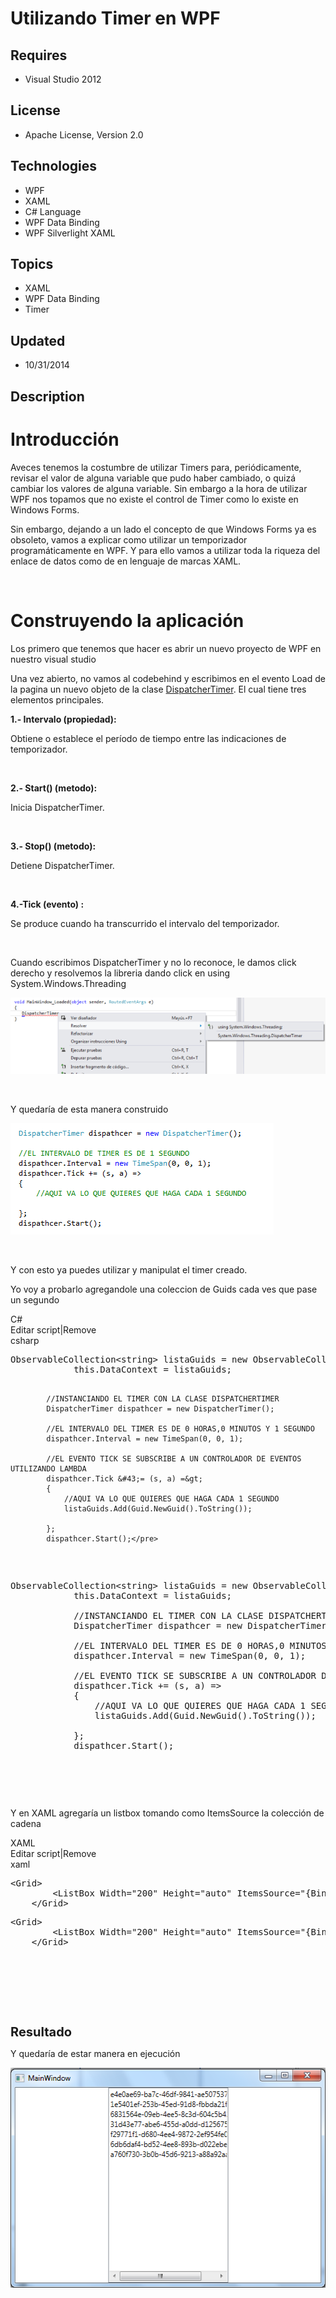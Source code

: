 # Utilizando Timer en WPF
## Requires
- Visual Studio 2012
## License
- Apache License, Version 2.0
## Technologies
- WPF
- XAML
- C# Language
- WPF Data Binding
- WPF Silverlight XAML
## Topics
- XAML
- WPF Data Binding
- Timer
## Updated
- 10/31/2014
## Description

<h1>Introducci&oacute;n</h1>
<p>Aveces tenemos la costumbre de utilizar Timers para, peri&oacute;dicamente, revisar el valor de alguna variable que pudo haber cambiado, o quiz&aacute; cambiar los valores de alguna variable. Sin embargo a la hora de utilizar WPF nos topamos que no existe
 el control de Timer como lo existe en Windows Forms.</p>
<p>Sin embargo, dejando a un lado el concepto de que Windows Forms ya es obsoleto, vamos a explicar como utilizar un temporizador program&aacute;ticamente en WPF. Y para ello vamos a utilizar toda la riqueza del enlace de datos como de en lenguaje de marcas
 XAML.</p>
<p>&nbsp;</p>
<h1>Construyendo la aplicaci&oacute;n</h1>
<p>Los primero que tenemos que hacer es abrir un nuevo proyecto de WPF en nuestro visual studio</p>
<p>Una vez abierto, no vamos al codebehind y escribimos en el evento Load de la pagina un nuevo objeto de la clase
<a title="DisptacherTimer msdn" href="http://msdn.microsoft.com/es-es/library/system.windows.threading.dispatchertimer(v=vs.110).aspx" target="_blank">
DispatcherTimer</a>. El cual tiene tres elementos principales.</p>
<p><strong>1.- Intervalo (propiedad):</strong></p>
<p><span>Obtiene o establece el per&iacute;odo de tiempo entre las indicaciones de temporizador.</span></p>
<p><span>&nbsp;</span>&nbsp;</p>
<p><strong>2.- Start() (metodo):</strong></p>
<p><span>Inicia&nbsp;</span><span>DispatcherTimer</span><span>.</span></p>
<p>&nbsp;</p>
<p><strong>3.- Stop() (metodo):</strong></p>
<p>D<span>etiene&nbsp;</span><span>DispatcherTimer</span><span>.</span></p>
<p>&nbsp;</p>
<p><strong>4.-Tick (evento) :</strong></p>
<p><span>Se produce cuando ha transcurrido el intervalo del temporizador.</span></p>
<p>&nbsp;</p>
<p><span>Cuando escribimos DispatcherTimer y no lo reconoce, le damos click derecho y resolvemos la libreria dando click en using System.Windows.Threading</span></p>
<p><span><img id="127954" src="127954-1.png" alt=""></span></p>
<p>&nbsp;</p>
<p><span><span>Y quedar&iacute;a de esta manera construido</span></span></p>
<p><span><span><img id="127955" src="127955-2.png" alt=""></span></span></p>
<p>&nbsp;</p>
<p>Y con esto ya puedes utilizar y manipulat el timer creado.</p>
<p>Yo voy a probarlo agregandole una coleccion de Guids cada ves que pase un segundo</p>
<p></p>
<div class="scriptcode">
<div class="pluginEditHolder" pluginCommand="mceScriptCode">
<div class="title"><span>C#</span></div>
<div class="pluginLinkHolder"><span class="pluginEditHolderLink">Editar script</span>|<span class="pluginRemoveHolderLink">Remove</span></div>
<span class="hidden">csharp</span>
<pre class="hidden">ObservableCollection&lt;string&gt; listaGuids = new ObservableCollection&lt;string&gt;();
            this.DataContext = listaGuids;
           
            //INSTANCIANDO EL TIMER CON LA CLASE DISPATCHERTIMER
            DispatcherTimer dispathcer = new DispatcherTimer();

            //EL INTERVALO DEL TIMER ES DE 0 HORAS,0 MINUTOS Y 1 SEGUNDO
            dispathcer.Interval = new TimeSpan(0, 0, 1);

            //EL EVENTO TICK SE SUBSCRIBE A UN CONTROLADOR DE EVENTOS UTILIZANDO LAMBDA
            dispathcer.Tick &#43;= (s, a) =&gt;
            {
                //AQUI VA LO QUE QUIERES QUE HAGA CADA 1 SEGUNDO
                listaGuids.Add(Guid.NewGuid().ToString());

            };
            dispathcer.Start();</pre>
<div class="preview">
<pre class="csharp">ObservableCollection&lt;<span class="cs__keyword">string</span>&gt;&nbsp;listaGuids&nbsp;=&nbsp;<span class="cs__keyword">new</span>&nbsp;ObservableCollection&lt;<span class="cs__keyword">string</span>&gt;();&nbsp;
&nbsp;&nbsp;&nbsp;&nbsp;&nbsp;&nbsp;&nbsp;&nbsp;&nbsp;&nbsp;&nbsp;&nbsp;<span class="cs__keyword">this</span>.DataContext&nbsp;=&nbsp;listaGuids;&nbsp;
&nbsp;&nbsp;&nbsp;&nbsp;&nbsp;&nbsp;&nbsp;&nbsp;&nbsp;&nbsp;&nbsp;&nbsp;
&nbsp;&nbsp;&nbsp;&nbsp;&nbsp;&nbsp;&nbsp;&nbsp;&nbsp;&nbsp;&nbsp;&nbsp;<span class="cs__com">//INSTANCIANDO&nbsp;EL&nbsp;TIMER&nbsp;CON&nbsp;LA&nbsp;CLASE&nbsp;DISPATCHERTIMER</span>&nbsp;
&nbsp;&nbsp;&nbsp;&nbsp;&nbsp;&nbsp;&nbsp;&nbsp;&nbsp;&nbsp;&nbsp;&nbsp;DispatcherTimer&nbsp;dispathcer&nbsp;=&nbsp;<span class="cs__keyword">new</span>&nbsp;DispatcherTimer();&nbsp;
&nbsp;
&nbsp;&nbsp;&nbsp;&nbsp;&nbsp;&nbsp;&nbsp;&nbsp;&nbsp;&nbsp;&nbsp;&nbsp;<span class="cs__com">//EL&nbsp;INTERVALO&nbsp;DEL&nbsp;TIMER&nbsp;ES&nbsp;DE&nbsp;0&nbsp;HORAS,0&nbsp;MINUTOS&nbsp;Y&nbsp;1&nbsp;SEGUNDO</span>&nbsp;
&nbsp;&nbsp;&nbsp;&nbsp;&nbsp;&nbsp;&nbsp;&nbsp;&nbsp;&nbsp;&nbsp;&nbsp;dispathcer.Interval&nbsp;=&nbsp;<span class="cs__keyword">new</span>&nbsp;TimeSpan(<span class="cs__number">0</span>,&nbsp;<span class="cs__number">0</span>,&nbsp;<span class="cs__number">1</span>);&nbsp;
&nbsp;
&nbsp;&nbsp;&nbsp;&nbsp;&nbsp;&nbsp;&nbsp;&nbsp;&nbsp;&nbsp;&nbsp;&nbsp;<span class="cs__com">//EL&nbsp;EVENTO&nbsp;TICK&nbsp;SE&nbsp;SUBSCRIBE&nbsp;A&nbsp;UN&nbsp;CONTROLADOR&nbsp;DE&nbsp;EVENTOS&nbsp;UTILIZANDO&nbsp;LAMBDA</span>&nbsp;
&nbsp;&nbsp;&nbsp;&nbsp;&nbsp;&nbsp;&nbsp;&nbsp;&nbsp;&nbsp;&nbsp;&nbsp;dispathcer.Tick&nbsp;&#43;=&nbsp;(s,&nbsp;a)&nbsp;=&gt;&nbsp;
&nbsp;&nbsp;&nbsp;&nbsp;&nbsp;&nbsp;&nbsp;&nbsp;&nbsp;&nbsp;&nbsp;&nbsp;{&nbsp;
&nbsp;&nbsp;&nbsp;&nbsp;&nbsp;&nbsp;&nbsp;&nbsp;&nbsp;&nbsp;&nbsp;&nbsp;&nbsp;&nbsp;&nbsp;&nbsp;<span class="cs__com">//AQUI&nbsp;VA&nbsp;LO&nbsp;QUE&nbsp;QUIERES&nbsp;QUE&nbsp;HAGA&nbsp;CADA&nbsp;1&nbsp;SEGUNDO</span>&nbsp;
&nbsp;&nbsp;&nbsp;&nbsp;&nbsp;&nbsp;&nbsp;&nbsp;&nbsp;&nbsp;&nbsp;&nbsp;&nbsp;&nbsp;&nbsp;&nbsp;listaGuids.Add(Guid.NewGuid().ToString());&nbsp;
&nbsp;
&nbsp;&nbsp;&nbsp;&nbsp;&nbsp;&nbsp;&nbsp;&nbsp;&nbsp;&nbsp;&nbsp;&nbsp;};&nbsp;
&nbsp;&nbsp;&nbsp;&nbsp;&nbsp;&nbsp;&nbsp;&nbsp;&nbsp;&nbsp;&nbsp;&nbsp;dispathcer.Start();</pre>
</div>
</div>
</div>
<div class="endscriptcode">&nbsp;</div>
<p></p>
<p><span>Y en XAML agregar&iacute;a un listbox tomando como ItemsSource la colecci&oacute;n de cadena</span></p>
<p><span></p>
<div class="scriptcode">
<div class="pluginEditHolder" pluginCommand="mceScriptCode">
<div class="title"><span>XAML</span></div>
<div class="pluginLinkHolder"><span class="pluginEditHolderLink">Editar script</span>|<span class="pluginRemoveHolderLink">Remove</span></div>
<span class="hidden">xaml</span>
<pre class="hidden">&lt;Grid&gt;
        &lt;ListBox Width=&quot;200&quot; Height=&quot;auto&quot; ItemsSource=&quot;{Binding}&quot;/&gt;
    &lt;/Grid&gt;</pre>
<div class="preview">
<pre class="xaml"><span class="xaml__tag_start">&lt;Grid</span><span class="xaml__tag_start">&gt;&nbsp;
</span>&nbsp;&nbsp;&nbsp;&nbsp;&nbsp;&nbsp;&nbsp;&nbsp;<span class="xaml__tag_start">&lt;ListBox</span>&nbsp;<span class="xaml__attr_name">Width</span>=<span class="xaml__attr_value">&quot;200&quot;</span>&nbsp;<span class="xaml__attr_name">Height</span>=<span class="xaml__attr_value">&quot;auto&quot;</span>&nbsp;<span class="xaml__attr_name">ItemsSource</span>=<span class="xaml__attr_value">&quot;{Binding}&quot;</span><span class="xaml__tag_start">/&gt;</span>&nbsp;
&nbsp;&nbsp;&nbsp;&nbsp;<span class="xaml__tag_end">&lt;/Grid&gt;</span></pre>
</div>
</div>
</div>
<div class="endscriptcode">&nbsp;</div>
<br>
</span>
<p></p>
<p><span><span><br>
</span></span></p>
<p>&nbsp;</p>
<p><span style="font-size:20px; font-weight:bold">Resultado</span></p>
<p>Y quedar&iacute;a de estar manera en ejecuci&oacute;n</p>
<div class="scriptcode"><img id="127959" src="127959-execution.png" alt="" width="525" height="352"></div>
<p>&nbsp;</p>
